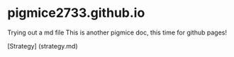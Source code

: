 # pigmice2733.github.io
Trying out a md file
This is another pigmice doc, this time for github pages!

[Strategy] (strategy.md)
